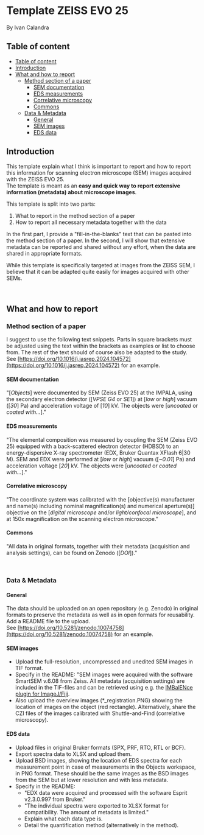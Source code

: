 # Template ZEISS EVO 25

By Ivan Calandra

## Table of content

<!-- TOC depthfrom:2 -->

- [Table of content](#table-of-content)
- [Introduction](#introduction)
- [What and how to report](#what-and-how-to-report)
    - [Method section of a paper](#method-section-of-a-paper)
        - [SEM documentation](#sem-documentation)
        - [EDS measurements](#eds-measurements)
        - [Correlative microscopy](#correlative-microscopy)
        - [Commons](#commons)
    - [Data & Metadata](#data--metadata)
        - [General](#general)
        - [SEM images](#sem-images)
        - [EDS data](#eds-data)

<!-- /TOC -->



## Introduction

This template explain what I think is important to report and how to report this information for scanning electron microscope (SEM) images acquired with the ZEISS EVO 25.  
The template is meant as an **easy and quick way to report extensive information (metadata) about microscope images**.

This template is split into two parts:

1. What to report in the method section of a paper
2. How to report all necessary metadata together with the data

In the first part, I provide a "fill-in-the-blanks" text that can be pasted into the method section of a paper. In the second, I will show that extensive metadata can be reported and shared without any effort, when the data are shared in appropriate formats.

While this template is specifically targeted at images from the ZEISS SEM, I believe that it can be adapted quite easily for images acquired with other SEMs.
  
<br> 

## What and how to report

### Method section of a paper
I suggest to use the following text snippets. Parts in square brackets must be adjusted using the text within the brackets as examples or list to choose from. The rest of the text should of course also be adapted to the study.  
See [https://doi.org/10.1016/j.jasrep.2024.104572](https://doi.org/10.1016/j.jasrep.2024.104572) for an example. 

#### SEM documentation
"[*Objects*] were documented by SEM (Zeiss EVO 25) at the IMPALA, using the secondary electron detector ([*VPSE G4* or *SE1*]) at [*low* or *high*] vacuum ([*30*] Pa) and acceleration voltage of [*10*] kV. The objects were [*uncoated* or *coated with...*]."

#### EDS measurements
"The elemental composition was measured by coupling the SEM (Zeiss EVO 25) equipped with a back-scattered electron detector (HDBSD) to an energy-dispersive X-ray spectrometer (EDX, Bruker Quantax XFlash 6|30 M). SEM and EDX were performed at [*low* or *high*] vacuum ([*~0.01*] Pa) and acceleration voltage [*20*] kV. The objects were [*uncoated* or *coated with...*]."

#### Correlative microscopy
"The coordinate system was calibrated with the [objective(s) manufacturer and name(s) including nominal magnification(s) and numerical aperture(s)] objective on the [*digital microscope* and/or *light/confocal microscope*], and at 150x magnification on the scanning electron microscope."

#### Commons
"All data in original formats, together with their metadata (acquisition and analysis settings), can be found on Zenodo ([*DOI*])."


<br>


### Data & Metadata
#### General
The data should be uploaded on an open repository (e.g. Zenodo) in original formats to preserve the metadata as well as in open formats for reusability. Add a README file to the upload.  
See [https://doi.org/10.5281/zenodo.10074758](https://doi.org/10.5281/zenodo.10074758) for an example.

#### SEM images
- Upload the full-resolution, uncompressed and unedited SEM images in TIF format.
- Specify in the README: "SEM images were acquired with the software SmartSEM v.6.08 from Zeiss. All metadata (acquisition settings) are included in the TIF-files and can be retrieved using e.g. the [IMBalENce plugin for ImageJ/Fiji](https://imagej.net/plugins/imbalence).
- Also upload the overview images (*_registration.PNG) showing the location of images on the object (red rectangle). Alternatively, share the CZI files of the images calibrated with Shuttle-and-Find (correlative microscopy).

#### EDS data
- Upload files in original Bruker formats (SPX, PRF, RTO, RTL or BCF).
- Export spectra data to XLSX and upload them.
- Upload BSD images, showing the location of EDS spectra for each measurement point in case of measurements in the Objects workspace, in PNG format. These should be the same images as the BSD images from the SEM but at lower resolution and with less metadata.
- Specify in the README:
  - "EDX data were acquired and processed with the software Esprit v2.3.0.997 from Bruker."
  - "The individual spectra were exported to XLSX format for compatibility. The amount of metadata is limited."
  - Explain what each data type is.
  - Detail the quantification method (alternatively in the method).
